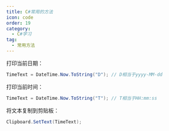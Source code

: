 ```yaml
---
title: C#常用的方法
icon: code
order: 19
category:
  - C#学习
tag:
  - 常用方法
---
```




打印当前日期：
```csharp
TimeText = DateTime.Now.ToString("D"); // D相当于yyyy-MM-dd
```



打印当前时间：
```csharp
TimeText = DateTime.Now.ToString("T"); // T相当于HH:mm:ss
```

将文本复制到剪贴板：
```csharp
Clipboard.SetText(TimeText);
```
